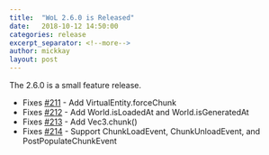```yaml
---
title:  "WoL 2.6.0 is Released"
date:   2018-10-12 14:50:00
categories: release
excerpt_separator: <!--more-->
author: mickkay
layout: post
---
```

The 2.6.0 is a small feature release.
<!--more-->
* Fixes [#211](https://github.com/wizards-of-lua/wizards-of-lua/issues/211) - Add VirtualEntity.forceChunk
* Fixes [#212](https://github.com/wizards-of-lua/wizards-of-lua/issues/212) - Add World.isLoadedAt and World.isGeneratedAt
* Fixes [#213](https://github.com/wizards-of-lua/wizards-of-lua/issues/213) - Add Vec3.chunk()
* Fixes [#214](https://github.com/wizards-of-lua/wizards-of-lua/issues/214) - Support ChunkLoadEvent, ChunkUnloadEvent, and PostPopulateChunkEvent

